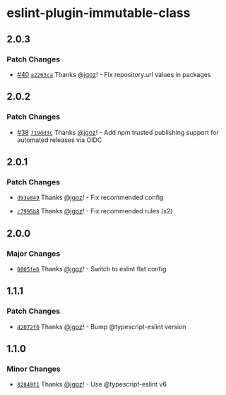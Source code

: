# eslint-plugin-immutable-class

## 2.0.3

### Patch Changes

- [#40](https://github.com/implydata/immutable-class/pull/40) [`a2263ca`](https://github.com/implydata/immutable-class/commit/a2263ca18ad111feca45004450735203e82c9740) Thanks [@jgoz](https://github.com/jgoz)! - Fix repository.url values in packages

## 2.0.2

### Patch Changes

- [#38](https://github.com/implydata/immutable-class/pull/38) [`719dd3c`](https://github.com/implydata/immutable-class/commit/719dd3cc9da0fd304f567d1b23536770c71e1eb9) Thanks [@jgoz](https://github.com/jgoz)! - Add npm trusted publishing support for automated releases via OIDC

## 2.0.1

### Patch Changes

- [`d93e849`](https://github.com/implydata/immutable-class/commit/d93e849951b03ce18888102357074fd3c5a37136) Thanks [@jgoz](https://github.com/jgoz)! - Fix recommended config

- [`c7995b8`](https://github.com/implydata/immutable-class/commit/c7995b818c1dd6b3a08a9dec8b407e6a1ae6f891) Thanks [@jgoz](https://github.com/jgoz)! - Fix recommended rules (x2)

## 2.0.0

### Major Changes

- [`0005fe6`](https://github.com/implydata/immutable-class/commit/0005fe63cdefe468379851e301aa46fb971a3f8f) Thanks [@jgoz](https://github.com/jgoz)! - Switch to eslint flat config

## 1.1.1

### Patch Changes

- [`42072f0`](https://github.com/implydata/immutable-class/commit/42072f02916035b164c3a11dc07f2d1864fadedd) Thanks [@jgoz](https://github.com/jgoz)! - Bump @typescript-eslint version

## 1.1.0

### Minor Changes

- [`82849f1`](https://github.com/implydata/immutable-class/commit/82849f170d5b40395099ffc690382220132d5a89) Thanks [@jgoz](https://github.com/jgoz)! - Use @typescript-eslint v6
